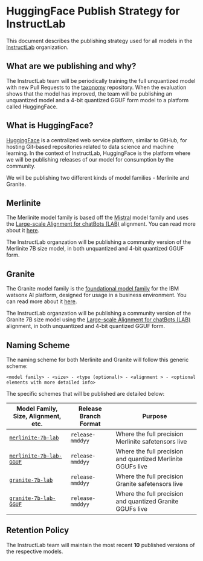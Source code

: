 # HuggingFace Publish Strategy for InstructLab

This document describes the publishing strategy used for all models in the [InstructLab](https://huggingface.co/instructlab) organization.

## What are we publishing and why?
The InstructLab team will be periodically training the full unquantized model with new Pull Requests to the [taxonomy](https://github.com/instructlab/taxonomy) repository. When the evaluation shows that the model has improved, the team will be publishing an unquantized model and a 4-bit quantized GGUF form model to a platform called HuggingFace.

## What is HuggingFace?
[HuggingFace](https://huggingface.co/) is a centralized web service platform, similar to GitHub, for hosting Git-based repositories related to data science and machine learning. In the context of InstructLab, HuggingFace is the platform where we will be publishing releases of our model for consumption by the community.

We will be publishing two different kinds of model families - Merlinite and Granite.

## Merlinite
The Merlinite model family is based off the [Mistral](https://mistral.ai/) model family and uses the [Large-scale Alignment for chatBots (LAB)](https://arxiv.org/abs/2403.01081) alignment. You can read more about it [here](https://huggingface.co/instructlab/merlinite-7b-lab).

The InstructLab organzation will be publishing a community version of the Merlinite 7B size model, in both unquantized and 4-bit quantized GGUF form.

## Granite
The Granite model family is the [foundational model family](https://www.ibm.com/downloads/cas/X9W4O6BM) for the IBM watsonx AI platform, designed for usage in a business environment. You can read more about it [here](https://huggingface.co/instructlab/granite-7b-lab).

The InstructLab organzation will be publishing a community version of the Granite 7B size model using the [Large-scale Alignment for chatBots (LAB)](https://arxiv.org/abs/2403.01081) alignment, in both unquantized and 4-bit quantized GGUF form.

## Naming Scheme
The naming scheme for both Merlinite and Granite will follow this generic scheme:

`<model family> - <size> - <type (optional)> - <alignment > - <optional elements with more detailed info>`

The specific schemes that will be published are detailed below:

| Model Family, Size, Alignment, etc. | Release Branch Format | Purpose |
| --- | --- | --- |
| [`merlinite-7b-lab`](https://huggingface.co/instructlab/merlinite-7b-lab) | `release-mmddyy` | Where the full precision Merlinite safetensors live |
| [`merlinite-7b-lab-GGUF`](https://huggingface.co/instructlab/merlinite-7b-lab-GGUF) | `release-mmddyy` | Where the full precision and quantized Merlinite GGUFs live |
| [`granite-7b-lab`](https://huggingface.co/instructlab/granite-7b-lab) | `release-mmddyy` | Where the full precision Granite safetensors live |
| [`granite-7b-lab-GGUF`](https://huggingface.co/instructlab/granite-7b-lab-GGUF) | `release-mmddyy` | Where the full precision and quantized Granite GGUFs live |

## Retention Policy
The InstructLab team will maintain the most recent **10** published versions of the respective models.
